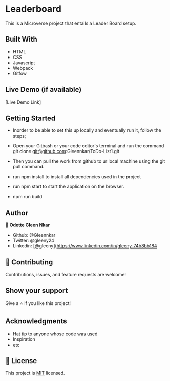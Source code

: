 # Leaderboard
This is a Microverse project that entails a Leader Board setup.


## Built With

- HTML
- CSS
- Javascript
- Webpack
- Gitfow

## Live Demo (if available)

[Live Demo Link]


## Getting Started

- Inorder to be able to set this up locally and eventually run it, follow the steps;

- Open your Gitbash or your code editor's terminal and run the command git clone git@github.com:Gleennkar/ToDo-List1.git
- Then you can pull the work from github to ur local machine using the git pull command.
- run npm install to install all dependencies used in the project
- run npm start to start the application on the browser.
- npm run build



## Author

👤 **Odette Gleen Nkar**

- Github: @Gleennkar
- Twitter: @gleeny24
- Linkedin: [@gleeny](https://www.linkedin.com/in/gleeny-74b8bb184

## 🤝 Contributing

Contributions, issues, and feature requests are welcome!


## Show your support

Give a ⭐️ if you like this project!

## Acknowledgments

- Hat tip to anyone whose code was used
- Inspiration
- etc

## 📝 License

This project is [MIT](./MIT.md) licensed.
